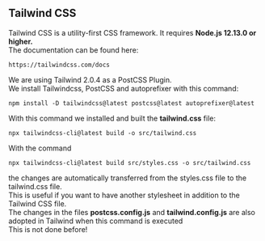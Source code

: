 ## Tailwind CSS
Tailwind CSS is a utility-first CSS framework.
It requires **Node.js 12.13.0 or higher.**
<br>
The documentation can be found here:
```
https://tailwindcss.com/docs
```
We are using Tailwind 2.0.4 as a PostCSS Plugin.
<br>
We install Tailwindcss, PostCSS and autoprefixer with this command:
```
npm install -D tailwindcss@latest postcss@latest autoprefixer@latest
```

With this command we installed and built the **tailwind.css** file:
```
npx tailwindcss-cli@latest build -o src/tailwind.css
```

With the command 
```
npx tailwindcss-cli@latest build src/styles.css -o src/tailwind.css
```
the changes are automatically transferred from the styles.css file to the tailwind.css file.
<br>
This is useful if you want to have another stylesheet in addition to the Tailwind CSS file.
<br>
The changes in the files **postcss.config.js** and **tailwind.config.js** are also adopted in Tailwind when this command is executed
<br>
This is not done before!
